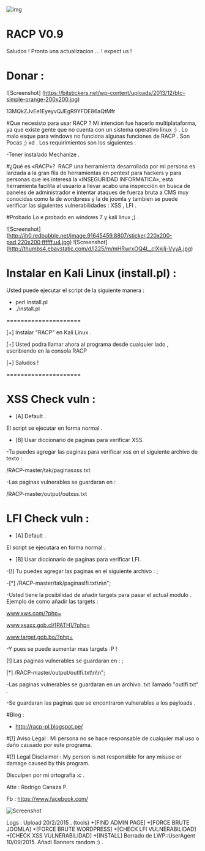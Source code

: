 
![img](https://scontent.faqp1-1.fna.fbcdn.net/v/t1.0-9/12108889_923013831102797_3823072689365061301_n.jpgoh=d4bfa7bb7073cac3c81409e286fb7529&oe=5A143B9E)
# RACP V0.9
Saludos !  Pronto una actualizacion ... !  expect us !

# Donar : 
![Screenshot] (https://bitstickers.net/wp-content/uploads/2013/12/btc-simple-orange-200x200.jpg)

13MQkZJvEe1EyeyvQJEgR9YFDE86aQtMfr

#Que necesisto para usar RACP ? 
Mi intencion fue hacerlo multiplataforma, ya que existe gente que no cuenta con un sistema operativo linux ;) .
Lo malo esque para windows no funciona algunas funciones de RACP .
Son Pocas ;) xd .
Los requirimientos son los siguientes :

-Tener instalado Mechanize . 

#¿Qué es «RACP»? 
RACP una herramienta desarrollada por mi persona es lanzada a la gran fila de herramientas en pentest para hackers y para personas que les interesa la «INSEGURIDAD INFORMATICA», esta herramienta facilita al usuario a llevar acabo una inspección en busca de paneles de administrador e intentar ataques de fuerza bruta a CMS muy conocidas como la de wordpress y la de joomla y tambien se puede verificar las siguientes vulnerabilidades : XSS , LFI .


#Probado 
Lo e probado en windows 7 y kali linux ;) .

![Screenshot] (http://ih0.redbubble.net/image.91645459.8807/sticker,220x200-pad,220x200,ffffff.u4.jpg)
![Screenshot] (http://thumbs4.ebaystatic.com/d/l225/m/mHRwrxOQ4L_clXkjIj-VyyA.jpg)

# Instalar en Kali Linux (install.pl) :  
Usted puede ejecutar el script de la siguiente manera :
- perl install.pl 
- ./install.pl

=====================

[+] Instalar "RACP" en Kali Linux .

[+] Usted podra llamar ahora al programa desde cualquier lado , escribiendo en la consola RACP

[+] Saludos ! 

=====================

# XSS Check vuln : 
- [A] Default .

El script se ejecutar en forma normal .

- [B] Usar diccionario de paginas para verificar XSS.

-Tu puedes agregar las paginas para verificar xss en el siguiente archivo de texto : 

/RACP-master/tak/paginasxss.txt

-Las paginas vulnerables se guardaran en :

 /RACP-master/output/outxss.txt

# LFI Check vuln : 
- [A] Default . 

El script se ejecutara en forma normal . 


- [B] Usar diccionario de paginas para verificar LFI. 



-[!] Tu puedes agregar las paginas en el siguiente archivo : ;

-[*] /RACP-master/tak/paginaslfi.txt\n\n";



-Usted tiene la posibilidad de añadir targets para pasar el actual modulo . Ejemplo de como añadir las targets : 

www.xws.com/?php=

www.xsaxx.gob.cl/[PATH]/?php=

www.target.gob.bo/?php=

-Y pues se puede aumentar mas targets :P ! 

[!] Las paginas vulnerables se guardaran en : ;

[*] /RACP-master/output/outlfi.txt\n\n";

-Las paginas vulnerables se guardaran en un archivo .txt llamado "outlfi.txt" . 

-Se guardaran las paginas que se encontraron vulnerables a los payloads .

#Blog : 
- http://racp-pl.blogspot.pe/

#[!] Aviso Legal : 
Mi persona no se hace responsable de cualquier mal uso o daño causado por este programa.

#[!] Legal Disclaimer :
My person is not responsible for any misuse or damage caused by this program.

Disculpen por mi ortografia :c .

Atte : Rodrigo Canaza P.

Fb : https://www.facebook.com/

![Screenshot](https://avatars2.githubusercontent.com/u/13175793?v=3&u=7c2c8158ccbbaf672044ff58540ff13aaa1c8157&s=140)


Logs : 
Upload 20/2/2015 .  (tools) 
+[FIND ADMIN PAGE]
+[FORCE BRUTE JOOMLA]
+[FORCE BRUTE WORDPRESS]
+[CHECK LFI VULNERABILIDAD]
+[CHECK XSS VULNERABILIDAD]
+[INSTALL]
Borrado de LWP::UserAgent 10/09/2015.
Añadi Banners random :) .
